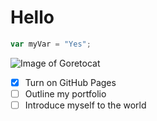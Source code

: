 # Hello



``` javascript
var myVar = "Yes";
```

![Image of Goretocat](https://octodex.github.com/images/goretocat.png)


- [x] Turn on GitHub Pages
- [ ] Outline my portfolio
- [ ] Introduce myself to the world

